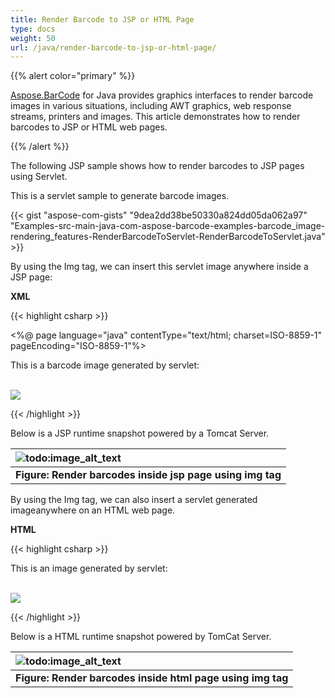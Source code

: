 ```yaml
---
title: Render Barcode to JSP or HTML Page
type: docs
weight: 50
url: /java/render-barcode-to-jsp-or-html-page/
---
```


{{% alert color="primary" %}} 

[Aspose.BarCode](https://apireference.aspose.com/barcode/java/) for Java provides graphics interfaces to render barcode images in various situations, including AWT graphics, web response streams, printers and images. This article demonstrates how to render barcodes to JSP or HTML web pages.

{{% /alert %}} 

The following JSP sample shows how to render barcodes to JSP pages using Servlet.

This is a servlet sample to generate barcode images.

{{< gist "aspose-com-gists" "9dea2dd38be50330a824dd05da062a97" "Examples-src-main-java-com-aspose-barcode-examples-barcode_image-rendering_features-RenderBarcodeToServlet-RenderBarcodeToServlet.java" >}}



By using the Img tag, we can insert this servlet image anywhere inside a JSP page:

**XML**

{{< highlight csharp >}}



<%@ page language="java" contentType="text/html; charset=ISO-8859-1" pageEncoding="ISO-8859-1"%>

<!DOCTYPE html PUBLIC "-//W3C//DTD HTML 4.01 Transitional//EN" "http://www.w3.org/TR/html4/loose.dtd">

<html>

<head>

<meta http-equiv="Content-Type" content="text/html; charset=ISO-8859-1">

<title>Insert title here</title>

</head>

<body>

This is a barcode image generated by servlet:

<br />

<img src="http://127.0.0.1:8080/testWeb/servlet/ServletSample" />

</body>

</html>

{{< /highlight >}}

Below is a JSP runtime snapshot powered by a Tomcat Server.

|![todo:image_alt_text](http://i.imgur.com/Nfi7ZRA.png)|
| :- |
|**Figure: Render barcodes inside jsp page using img tag**|

By using the Img tag, we can also insert a servlet generated imageanywhere on an HTML web page.

**HTML**

{{< highlight csharp >}}

 <html>

<body>

This is an image generated by servlet:

<br />

<img src="http://127.0.0.1:8080/testWeb/servlet/ServletSample" />

</body>

</html>

{{< /highlight >}}

Below is a HTML runtime snapshot powered by TomCat Server.

|![todo:image_alt_text](http://i.imgur.com/MmgA37z.png)|
| :- |
|**Figure: Render barcodes inside html page using img tag**|

